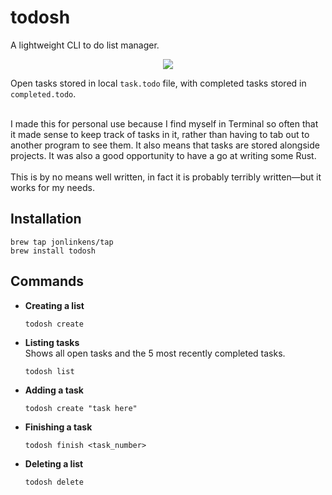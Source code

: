 # todosh

A lightweight CLI to do list manager.

<p align="center">
  <img src="https://i.imgur.com/w1Ebztp.png">
</p>

Open tasks stored in local `task.todo` file, with completed tasks stored in `completed.todo`.  
<br/>

I made this for personal use because I find myself in Terminal so often that it made sense to keep track of tasks in it, rather than having to tab out to another program to see them. It also means that tasks are stored alongside projects. It was also a good opportunity to have a go at writing some Rust.  
<br/> 
This is by no means well written, in fact it is probably terribly written—but it works for my needs.

## Installation

```shell
brew tap jonlinkens/tap
brew install todosh
```

## Commands

- **Creating a list**  
  ```shell
  todosh create
  ```
- **Listing tasks**  
  Shows all open tasks and the 5 most recently completed tasks.
  ```shell
  todosh list
  ```
- **Adding a task**
  ```shell
  todosh create "task here"
  ```
- **Finishing a task**  
  ```shell
  todosh finish <task_number>
  ```
- **Deleting a list**
  ```shell
  todosh delete
  ```
